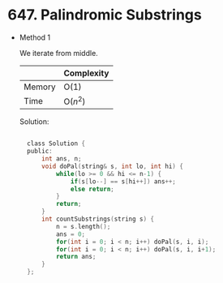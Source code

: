 # 647. Palindromic Substrings

- Method 1

  We iterate from middle.

  |        | Complexity |
  | ------ | ---------- |
  | Memory | O(1)       |
  | Time   | O($n^2$)   |

  Solution:

  ```h

    class Solution {
    public:
        int ans, n;
        void doPal(string& s, int lo, int hi) {
            while(lo >= 0 && hi <= n-1) {
                if(s[lo--] == s[hi++]) ans++;
                else return;
            }
            return;
        }
        int countSubstrings(string s) {
            n = s.length();
            ans = 0;
            for(int i = 0; i < n; i++) doPal(s, i, i);
            for(int i = 0; i < n; i++) doPal(s, i, i+1);
            return ans;
        }
    };

  ```

<!-- - Method 2

    This is another method.

    | |   Complexity  |
    | ----------- | ----------- |
    |  Memory     | O(n) |
    |      Time       |  O(n) |


    Solution:

    ``` h



    ```

- Additional Knowledge:

    Here are some additional knowledge.



<br> -->
